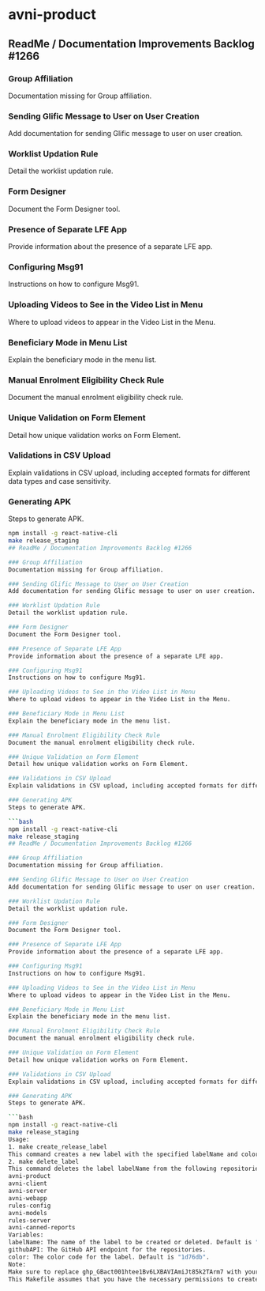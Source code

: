# avni-product
## ReadMe / Documentation Improvements Backlog #1266

### Group Affiliation
Documentation missing for Group affiliation.

### Sending Glific Message to User on User Creation
Add documentation for sending Glific message to user on user creation.

### Worklist Updation Rule
Detail the worklist updation rule.

### Form Designer
Document the Form Designer tool.

### Presence of Separate LFE App
Provide information about the presence of a separate LFE app.

### Configuring Msg91
Instructions on how to configure Msg91.

### Uploading Videos to See in the Video List in Menu
Where to upload videos to appear in the Video List in the Menu.

### Beneficiary Mode in Menu List
Explain the beneficiary mode in the menu list.

### Manual Enrolment Eligibility Check Rule
Document the manual enrolment eligibility check rule.

### Unique Validation on Form Element
Detail how unique validation works on Form Element.

### Validations in CSV Upload
Explain validations in CSV upload, including accepted formats for different data types and case sensitivity.

### Generating APK
Steps to generate APK.

```bash
npm install -g react-native-cli
make release_staging
## ReadMe / Documentation Improvements Backlog #1266

### Group Affiliation
Documentation missing for Group affiliation.

### Sending Glific Message to User on User Creation
Add documentation for sending Glific message to user on user creation.

### Worklist Updation Rule
Detail the worklist updation rule.

### Form Designer
Document the Form Designer tool.

### Presence of Separate LFE App
Provide information about the presence of a separate LFE app.

### Configuring Msg91
Instructions on how to configure Msg91.

### Uploading Videos to See in the Video List in Menu
Where to upload videos to appear in the Video List in the Menu.

### Beneficiary Mode in Menu List
Explain the beneficiary mode in the menu list.

### Manual Enrolment Eligibility Check Rule
Document the manual enrolment eligibility check rule.

### Unique Validation on Form Element
Detail how unique validation works on Form Element.

### Validations in CSV Upload
Explain validations in CSV upload, including accepted formats for different data types and case sensitivity.

### Generating APK
Steps to generate APK.

```bash
npm install -g react-native-cli
make release_staging
## ReadMe / Documentation Improvements Backlog #1266

### Group Affiliation
Documentation missing for Group affiliation.

### Sending Glific Message to User on User Creation
Add documentation for sending Glific message to user on user creation.

### Worklist Updation Rule
Detail the worklist updation rule.

### Form Designer
Document the Form Designer tool.

### Presence of Separate LFE App
Provide information about the presence of a separate LFE app.

### Configuring Msg91
Instructions on how to configure Msg91.

### Uploading Videos to See in the Video List in Menu
Where to upload videos to appear in the Video List in the Menu.

### Beneficiary Mode in Menu List
Explain the beneficiary mode in the menu list.

### Manual Enrolment Eligibility Check Rule
Document the manual enrolment eligibility check rule.

### Unique Validation on Form Element
Detail how unique validation works on Form Element.

### Validations in CSV Upload
Explain validations in CSV upload, including accepted formats for different data types and case sensitivity.

### Generating APK
Steps to generate APK.

```bash
npm install -g react-native-cli
make release_staging
Usage:
1. make create_release_label
This command creates a new label with the specified labelName and color.
2. make delete_label
This command deletes the label labelName from the following repositories:
avni-product
avni-client
avni-server
avni-webapp
rules-config
avni-models
rules-server
avni-canned-reports
Variables:
labelName: The name of the label to be created or deleted. Default is "On+Hold".
githubAPI: The GitHub API endpoint for the repositories.
color: The color code for the label. Default is "1d76db".
Note:
Make sure to replace 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 with your actual GitHub token.
This Makefile assumes that you have the necessary permissions to create and delete labels in the specified repositories.
